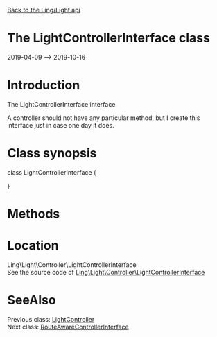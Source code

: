 [Back to the Ling/Light api](https://github.com/lingtalfi/Light/blob/master/doc/api/Ling/Light.md)



The LightControllerInterface class
================
2019-04-09 --> 2019-10-16






Introduction
============

The LightControllerInterface interface.

A controller should not have any particular method, but I create this interface just in case
one day it does.



Class synopsis
==============


class <span class="pl-k">LightControllerInterface</span>  {

}






Methods
==============






Location
=============
Ling\Light\Controller\LightControllerInterface<br>
See the source code of [Ling\Light\Controller\LightControllerInterface](https://github.com/lingtalfi/Light/blob/master/Controller/LightControllerInterface.php)



SeeAlso
==============
Previous class: [LightController](https://github.com/lingtalfi/Light/blob/master/doc/api/Ling/Light/Controller/LightController.md)<br>Next class: [RouteAwareControllerInterface](https://github.com/lingtalfi/Light/blob/master/doc/api/Ling/Light/Controller/RouteAwareControllerInterface.md)<br>
